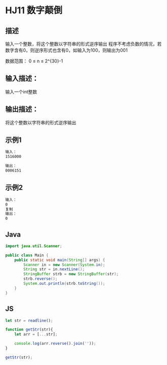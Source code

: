 # HJ11 数字颠倒
## 描述
输入一个整数，将这个整数以字符串的形式逆序输出
程序不考虑负数的情况，若数字含有0，则逆序形式也含有0，如输入为100，则输出为001


数据范围： 0 ≤ n ≤ 2^{30}-1
## 输入描述：
输入一个int整数

## 输出描述：
将这个整数以字符串的形式逆序输出

## 示例1
```bash
输入：
1516000

输出：
0006151
```
## 示例2
```bash
输入：
0
复制
输出：
0
```
## Java
```java
import java.util.Scanner;

public class Main {
    public static void main(String[] args) {
        Scanner in = new Scanner(System.in);
        String str = in.nextLine();
        StringBuffer strb = new StringBuffer(str);
        strb.reverse();
        System.out.println(strb.toString());
    }
}
```
## JS
```js
let str = readline();

function getStr(str){
    let arr = [...str];

    console.log(arr.reverse().join(''));
}

getStr(str);
```